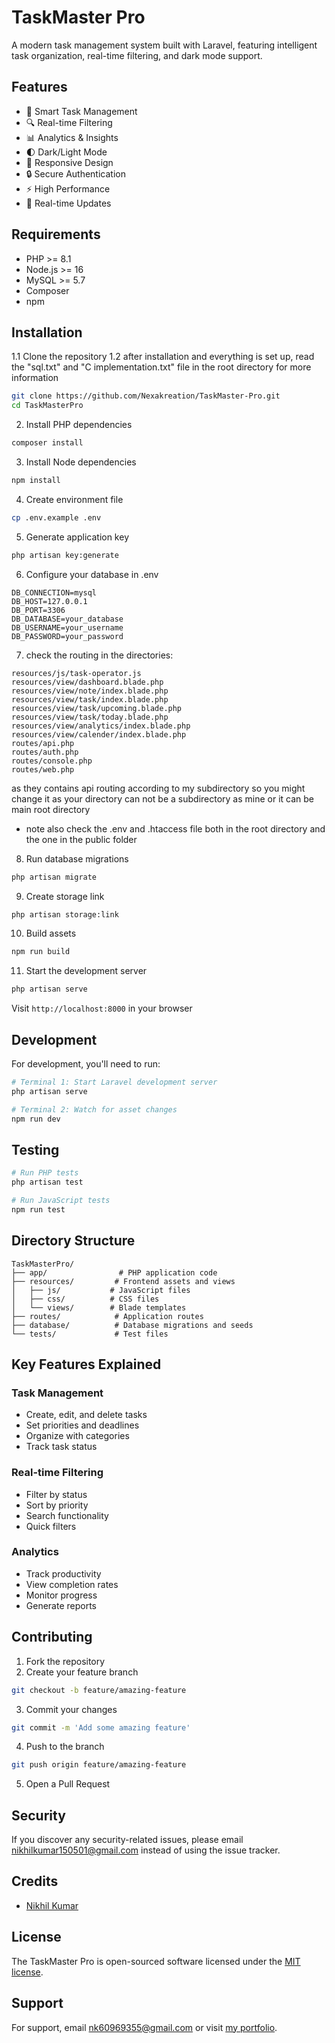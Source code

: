 # TaskMaster Pro

A modern task management system built with Laravel, featuring intelligent task organization, real-time filtering, and dark mode support.


## Features

- 🎯 Smart Task Management
- 🔍 Real-time Filtering
- 📊 Analytics & Insights
- 🌓 Dark/Light Mode
- 📱 Responsive Design
- 🔒 Secure Authentication
- ⚡ High Performance
- 🔄 Real-time Updates

## Requirements

- PHP >= 8.1
- Node.js >= 16
- MySQL >= 5.7
- Composer
- npm

## Installation

1.1 Clone the repository
1.2 after installation and everything is set up, read the "sql.txt" and "C implementation.txt" file in the root directory for more information

```bash
git clone https://github.com/Nexakreation/TaskMaster-Pro.git
cd TaskMasterPro
```

2. Install PHP dependencies

```bash
composer install
```

3. Install Node dependencies

```bash
npm install
```

4. Create environment file

```bash
cp .env.example .env
```

5. Generate application key

```bash
php artisan key:generate
```

6. Configure your database in .env

```env
DB_CONNECTION=mysql
DB_HOST=127.0.0.1
DB_PORT=3306
DB_DATABASE=your_database
DB_USERNAME=your_username
DB_PASSWORD=your_password
```

7. check the routing in the directories:
```
resources/js/task-operator.js
resources/view/dashboard.blade.php
resources/view/note/index.blade.php
resources/view/task/index.blade.php
resources/view/task/upcoming.blade.php
resources/view/task/today.blade.php
resources/view/analytics/index.blade.php
resources/view/calender/index.blade.php
routes/api.php
routes/auth.php
routes/console.php
routes/web.php
```
as they contains api routing according to my subdirectory so you might change it as your directory can not be a subdirectory as mine or it can be main root directory 
* note also check the .env and .htaccess file both in the root directory and the one in the public folder 



8. Run database migrations

```bash
php artisan migrate
```

9. Create storage link

```bash
php artisan storage:link
```

10. Build assets

```bash
npm run build
```

11. Start the development server

```bash
php artisan serve
```

Visit `http://localhost:8000` in your browser

## Development

For development, you'll need to run:

```bash
# Terminal 1: Start Laravel development server
php artisan serve

# Terminal 2: Watch for asset changes
npm run dev
```

## Testing

```bash
# Run PHP tests
php artisan test

# Run JavaScript tests
npm run test
```

## Directory Structure

```
TaskMasterPro/
├── app/                # PHP application code
├── resources/         # Frontend assets and views
│   ├── js/           # JavaScript files
│   ├── css/          # CSS files
│   └── views/        # Blade templates
├── routes/            # Application routes
├── database/          # Database migrations and seeds
└── tests/             # Test files
```

## Key Features Explained

### Task Management
- Create, edit, and delete tasks
- Set priorities and deadlines
- Organize with categories
- Track task status

### Real-time Filtering
- Filter by status
- Sort by priority
- Search functionality
- Quick filters

### Analytics
- Track productivity
- View completion rates
- Monitor progress
- Generate reports

## Contributing

1. Fork the repository
2. Create your feature branch

```bash
git checkout -b feature/amazing-feature
```
3. Commit your changes

```bash
git commit -m 'Add some amazing feature'
```
4. Push to the branch

```bash
git push origin feature/amazing-feature
```
5. Open a Pull Request

## Security

If you discover any security-related issues, please email nikhilkumar150501@gmail.com instead of using the issue tracker.

## Credits

- [Nikhil Kumar](https://github.com/nikhilkumar1505)

## License

The TaskMaster Pro is open-sourced software licensed under the [MIT license](https://opensource.org/licenses/MIT).

## Support

For support, email nk60969355@gmail.com or visit [my portfolio](https://ashadeewanexports.com/portfolio).
